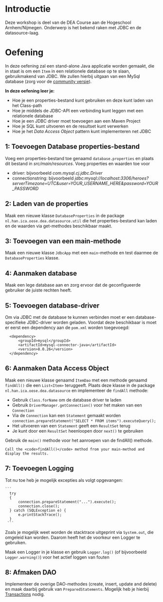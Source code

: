 # Introductie
Deze workshop is deel van de DEA Course aan de Hogeschool Arnhem/Nijmegen. 
Onderwerp is het bekend raken met JDBC en de datasource-laag.

# Oefening

In deze oefening zal een stand-alone Java applicatie worden gemaakt, die in staat is om
een `Item` in een relationele database op te slaan, gebruikmakend van JDBC.
We zullen hierbij uitgaan van een MySql database (zorg voor de [community versie](https://dev.mysql.com/downloads/)).

**In deze oefening leer je:**

* Hoe je een properties-bestand kunt gebruiken en deze kunt laden van het Class-path
* Hoe je middels de JDBC-API een verbinding kunt leggen met een relationele database
* Hoe je een JDBC driver moet toevoegen aan een Maven Project
* Hoe je SQL kunt uitvoeren en de resultset kunt verwerken
* Hoe je het *Data Access Object* pattern kunt implementeren net JDBC

## 1: Toevoegen Database properties-bestand
Voeg een properties-bestand toe genaamd `database.properties` en plaats dit bestand in *src/main/resources*.
Voeg properties en waarden toe voor
* driver: bijvoorbeeld *com.mysql.cj.jdbc.Driver*
* connectionstring: bijvoorbeeld *jdbc:mysql://localhost:3306/heroes?serverTimezone=UTC&user=YOUR_USERNAME_HERE&password=YOUR_PASSWORD*

## 2: Laden van de properties
Maak een nieuwe klasse `DatabaseProperties` in de package `nl.han.ica.oose.dea.datasource.util` die 
het properties-bestand kan laden en de waarden via get-methodes beschikbaar maakt.

## 3: Toevoegen van een main-methode
Maak een nieuwe klasse `JdbcApp` met een `main`-methode en test daarmee de `DatabaseProperties` klasse.

## 4: Aanmaken database
Maak een lege database aan en zorg ervoor dat de geconfigueerde gebruiker de juiste rechten heeft.

## 5: Toevoegen database-driver 
Om via JDBC met de database te kunnen verbinden moet er een database-specifieke JDBC-driver worden geladen.
Voordat deze beschikbaar is moet er eerst een dependency aan de `pom.xml` worden toegevoegd:

  ```
	<dependency>
		<groupId>mysql</groupId>
		<artifactId>mysql-connector-java</artifactId>
		<version>8.0.26</version>
	</dependency>
   ```
## 6: Aanmaken Data Access Object
Maak een nieuwe klasse genaamd `ItemDao` met een methode genaamd `findAll()` die een `List<Item>`
teruggeeft. Plaats deze klasse in de package `nl.han.ica.oose.dea.datasource` en implementeer de `findAll`
methode:

* Gebruik `Class.forName` om de database driver te laden
* Gebruik `DriverManager.getConnection()` voor het maken van een `Connection`
* Via de `Connection` kan een `Statement` gemaakt worden `connection.prepareStatement("SELECT * FROM items").executeQuery();`
* Het uitvoeren van een `Statement` geeft een `ResultSet` terug
* Je kunt door een `ResultSet` heenloopen door `next()` te gebruiken

Gebruik de `main()` methode voor het aanroepen van de findAll() methode.

	Call the <code>findAll()</code> method from your main-method and display the results.

## 7: Toevoegen Logging
Tot nu toe heb je mogelijk excepties als volgt opgevangen:

	```
	  try
	  {
	      connection.prepareStatement("...").execute();
	      connection.close();
	  } catch (SQLException e) {
	      e.printStackTrace();
	  }
	 ```

Zoals je mogelijk weet worden de stacktrace uitgeprint via `System.out`, die omgeleid kan worden.
Daarom heeft het de voorkeur een Logger te gebruiken.

Maak een Logger in je klasse en gebruik `Logger.log()` (of bijvoorbeeld `Logger.warning()`) voor het actief
loggen van fouten

## 8: Afmaken DAO
Implementeer de overige DAO-methodes (create, insert, update and delete) en maak daarbij gebruik van
`PreparedStatements`. Mogelijk heb je hierbij [Transactions](http://www.mkyong.com/jdbc/jdbc-transaction-example/) 
nodig.
